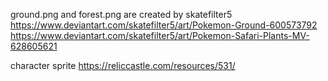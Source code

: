 ground.png and forest.png are created by skatefilter5
https://www.deviantart.com/skatefilter5/art/Pokemon-Ground-600573792
https://www.deviantart.com/skatefilter5/art/Pokemon-Safari-Plants-MV-628605621

character sprite 
https://reliccastle.com/resources/531/

